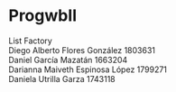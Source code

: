 # ProgwbII
List Factory<br />
Diego Alberto Flores González 1803631<br />
Daniel García Mazatán 1663204<br />
Darianna Maiveth Espinosa López 1799271<br />
Daniela Utrilla Garza 1743118<br />


